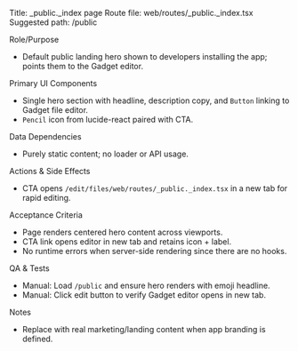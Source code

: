 Title: _public._index page
Route file: web/routes/_public._index.tsx
Suggested path: /public

Role/Purpose
- Default public landing hero shown to developers installing the app; points them to the Gadget editor.

Primary UI Components
- Single hero section with headline, description copy, and `Button` linking to Gadget file editor.
- `Pencil` icon from lucide-react paired with CTA.

Data Dependencies
- Purely static content; no loader or API usage.

Actions & Side Effects
- CTA opens `/edit/files/web/routes/_public._index.tsx` in a new tab for rapid editing.

Acceptance Criteria
- Page renders centered hero content across viewports.
- CTA link opens editor in new tab and retains icon + label.
- No runtime errors when server-side rendering since there are no hooks.

QA & Tests
- Manual: Load `/public` and ensure hero renders with emoji headline.
- Manual: Click edit button to verify Gadget editor opens in new tab.

Notes
- Replace with real marketing/landing content when app branding is defined.
